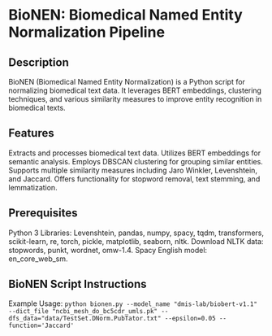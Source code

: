 # BioNEN: Biomedical Named Entity Normalization Pipeline

## Description
BioNEN (Biomedical Named Entity Normalization) is a Python script for normalizing biomedical text data. It leverages BERT embeddings, clustering techniques, and various similarity measures to improve entity recognition in biomedical texts.

## Features
Extracts and processes biomedical text data.
Utilizes BERT embeddings for semantic analysis.
Employs DBSCAN clustering for grouping similar entities.
Supports multiple similarity measures including Jaro Winkler, Levenshtein, and Jaccard.
Offers functionality for stopword removal, text stemming, and lemmatization.

## Prerequisites
Python 3
Libraries: Levenshtein, pandas, numpy, spacy, tqdm, transformers, scikit-learn, re, torch, pickle, matplotlib, seaborn, nltk.
Download NLTK data: stopwords, punkt, wordnet, omw-1.4.
Spacy English model: en_core_web_sm.

## BioNEN Script Instructions
Example Usage:
```python bionen.py --model_name "dmis-lab/biobert-v1.1" --dict_file "ncbi_mesh_do_bc5cdr_umls.pk" --dfs_data="data/TestSet.DNorm.PubTator.txt" --epsilon=0.05 --function='Jaccard'```
